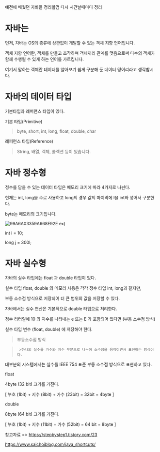 예전에 배웠던 자바들 정리할겸 다시 시간날때마다 정리

자바는
========

먼저, 자바는 OS의 종류에 상관없이 개발할 수 있는 객체 지향 언어입니다.

객체 지향 언어란, 객체를 만들고 조작하며 객체끼리 관계를 맺음으로써 다수의 객체가 함께 수행될 수 있게 하는 언어를 가르킵니다. 

여기서 말하는 객체란 데이터를 알아보기 쉽게 구분해 둔 데이터 덩어리라고 생각합시다.


자바의 데이터 타입
======

기본타입과 레퍼런스 타입이 있다.

기본 타입(Primitive)

>byte, short, int, long, float, double, char

레퍼런스 타입(Reference)

>String, 배열, 객체, 콜렉션 등이 있습니다.


자바 정수형
=====
정수를 담을 수 있는 데이터 타입은 메모리 크기에 따라 4가지로 나뉜다.

현재는 int, long을 주로 사용하고 long의 경우 값의 마지막에 l을 int와 넣어서 구분한다.

byte는 메모리의 크기입니다.

![99A6A03359A668E92E](https://user-images.githubusercontent.com/100178951/181915481-a1524f1a-f7ca-453b-896b-59116799869a.png)
ex)

int i = 10;

long j = 300l;

자바 실수형
=====
자바의 실수 타입에는 float 과 double 타입이 있다.

실수 타입 float, double 의 메모리 사용은 각각 정수 타입 int, long과 같지만,

부동 소수점 방식으로 저장되어 더 큰 범위의 값을 저장할 수 있다.

자바에서는 실수 연산은 기본적으로 double 타입으로 처리한다.

정수 리터럴에 10 의 지수를 나타내는 e 또는 E 가 포함되어 있다면 (부동 소수점 방식)

실수 타입 변수 (float, double) 에 저장해야 한다.

>부동소수점 방식

>      >하나의 실수를 가수와 지수 부분으로 나누어 소수점을 움직이면서 표현하는 방식이다.
대부분의 시스템에서는 실수를 IEEE 754 표준 부동 소수점 방식으로 표현하고 있다.


float

4byte (32 bit) 크기를 가진다.

[ 부호 (1bit) + 지수 (8bit) + 가수 (23bit) = 32bit = 4byte ]

double

8byte (64 bit) 크기를 가진다.

[ 부호 (1bit) + 지수 (11bit) + 가수 (52bit) = 64 bit = 8byte ]



참고자료 => https://stepbystep1.tistory.com/23

https://www.saichoiblog.com/java_shortcuts/
